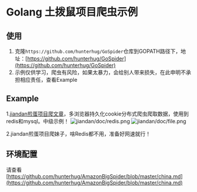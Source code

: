 # Golang 土拨鼠项目爬虫示例

## 使用
1. 克隆`https://github.com/hunterhug/GoSpider`仓库到GOPATH路径下，地址：[https://github.com/hunterhug/GoSpider](https://github.com/hunterhug/GoSpider)
2. 示例仅供学习，爬虫有风险，如果太暴力，会给别人带来损失，在此申明不承担相应责任，查看Example

## Example
1.[jiandan煎蛋项目爬文章](jiandan/README.md)，多浏览器持久化cookie分布式爬虫爬取数据，使用到redis和mysql。中级示例！
![jiandan/doc/redis.png](jiandan/doc/redis.png)
![jiandan/doc/file.png](jiandan/doc/file.png)

2.jiandan煎蛋项目爬妹子，啥Redis都不用，准备好网速就行！


## 环境配置
请查看[https://github.com/hunterhug/AmazonBigSpider/blob/master/china.md](https://github.com/hunterhug/AmazonBigSpider/blob/master/china.md)